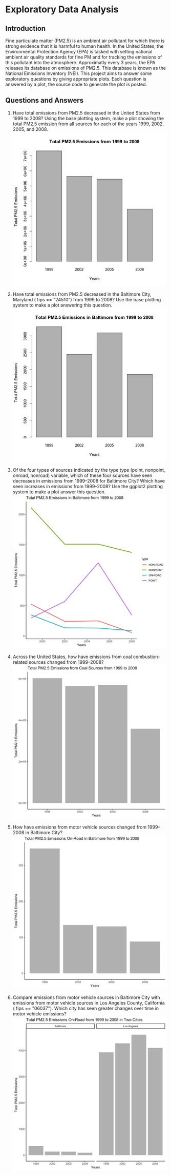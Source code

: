 # Exploratory Data Analysis
## Introduction
Fine particulate matter (PM2.5) is an ambient air pollutant for which there is strong evidence that it is harmful to human health. In the United States, the Environmental Protection Agency (EPA) is tasked with setting national ambient air quality standards for fine PM and for tracking the emissions of this pollutant into the atmosphere. Approximatly every 3 years, the EPA releases its database on emissions of PM2.5. This database is known as the National Emissions Inventory (NEI). This project aims to answer some exploratory questions by giving appropriate plots. Each question is answered by a plot, the source code to generate the plot is posted.
## Questions and Answers
1. Have total emissions from PM2.5 decreased in the United States from 1999 to 2008? Using the base plotting system, make a plot showing the total PM2.5 emission from all sources for each of the years 1999, 2002, 2005, and 2008.
![Plot1](https://github.com/ZhenghaoXiao32/Exploratory-data-analysis-project2-coursera/blob/master/plot1.png?raw=true)

2. Have total emissions from PM2.5 decreased in the Baltimore City, Maryland (
fips == "24510") from 1999 to 2008? Use the base plotting system to make a plot answering this question.
![Plot2](https://github.com/ZhenghaoXiao32/Exploratory-data-analysis-project2-coursera/blob/master/plot2.png?raw=true)

3. Of the four types of sources indicated by the 
type
type (point, nonpoint, onroad, nonroad) variable, which of these four sources have seen decreases in emissions from 1999–2008 for Baltimore City? Which have seen increases in emissions from 1999–2008? Use the ggplot2 plotting system to make a plot answer this question.
![Plot3](https://github.com/ZhenghaoXiao32/Exploratory-data-analysis-project2-coursera/blob/master/plot3.png?raw=true)

4. Across the United States, how have emissions from coal combustion-related sources changed from 1999–2008?
![Plot4](https://github.com/ZhenghaoXiao32/Exploratory-data-analysis-project2-coursera/blob/master/plot4.png?raw=true)

5. How have emissions from motor vehicle sources changed from 1999–2008 in Baltimore City?
![Plot5](https://github.com/ZhenghaoXiao32/Exploratory-data-analysis-project2-coursera/blob/master/plot5.png?raw=true)

6. Compare emissions from motor vehicle sources in Baltimore City with emissions from motor vehicle sources in Los Angeles County, California (
fips == "06037"). Which city has seen greater changes over time in motor vehicle emissions?
![Plot6](https://github.com/ZhenghaoXiao32/Exploratory-data-analysis-project2-coursera/blob/master/plot6.png?raw=true)
